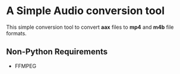 # A Simple Audio conversion tool

This simple conversion tool to convert __aax__ files to __mp4__ and __m4b__ file formats.

## Non-Python Requirements

- FFMPEG
